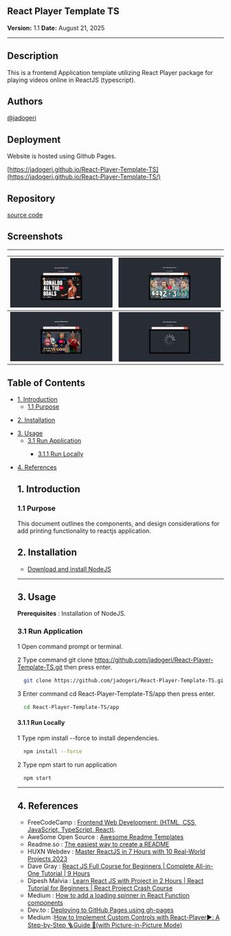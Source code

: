 ## **React Player Template TS**

**Version:** 1.1
**Date:** August 21, 2025

---

## Description

This is a frontend Application template utilizing React Player package for playing videos online in ReactJS (typescript).

## Authors

[@jadogeri](https://www.github.com/jadogeri)

## Deployment

Website is hosted using Github Pages.

 [https://jadogeri.github.io/React-Player-Template-TS](https://jadogeri.github.io/React-Player-Template-TS/)

## Repository

[source code ](https://github.com/jadogeri/React-Player-Template-TS.git)

## Screenshots
-------------------------------------------------------------------------------------------------
| ![Screenshot 1](assets/images/screenshot1.png) | ![Screenshot 1](assets/images/screenshot2.png) |
| -------------------------------------------- | -------------------------------------------- |
| ![Screenshot 1](assets/images/screenshot3.png) | ![Screenshot 1](assets/images/screenshot4.png) |

## Table of Contents

<ul>
      <li><a href="#1-introduction">1. Introduction</a>
        <ul>
          <li><a href="#11-purpose">1.1 Purpose</a> </li>
        </ul>
      </li>
    </ul>
     <ul>
      <li><a href="#5-installation">2. Installation</a>
      </li>
    </ul> 
    <ul>
        <li><a href="#6-usage">3. Usage</a>
        <ul>
            <li><a href="#61-run-application">3.1 Run Application</a> </li>
            <ul>
              <li><a href="#611-run-locally">3.1.1 Run Locally</a> </li>
            </ul>
        </ul>
        </li>
    </ul> 
    <ul> 
        <li><a href="#10-references">4. References</a>
        </li>
    <ul>
</ul>


## **1. Introduction** ##

### **1.1 Purpose** ###

This document outlines the components, and design considerations for add printing functionality to reactjs application.

## **2. Installation** ##

* [Download and install NodeJS](https://nodejs.org/en/download)

---

## **3. Usage** ##

**Prerequisites** : Installation of NodeJS.

### **3.1 Run Application** ###

1 Open command prompt or terminal.

2 Type command git clone https://github.com/jadogeri/React-Player-Template-TS.git then press enter.

```bash
  git clone https://github.com/jadogeri/React-Player-Template-TS.git
```

3 Enter command cd React-Player-Template-TS/app then press enter.

```bash
  cd React-Player-Template-TS/app
```

#### **3.1.1 Run Locally** ####

1 Type npm install --force to install dependencies.

```bash
  npm install --force
```

2 Type npm start to run application

```bash
  npm start
```
---

## **4. References** ##

* FreeCodeCamp : [Frontend Web Development: (HTML, CSS, JavaScript, TypeScript, React)](https://www.youtube.com/watch?v=MsnQ5uepIa).
* AweSome Open Source : [Awesome Readme Templates](https://awesomeopensource.com/project/elangosundar/awesome-README-templates)
* Readme.so : [The easiest way to create a README](https://readme.so/)
* HUXN Webdev : [Master ReactJS in 7 Hours with 10 Real-World Projects 2023](https://www.youtube.com/watch?v=XrwsMN2IWnE/)
* Dave Gray : [React JS Full Course for Beginners | Complete All-in-One Tutorial | 9 Hours](https://www.youtube.com/watch?v=RVFAyFWO4go/)
* Dipesh Malvia : [Learn React JS with Project in 2 Hours | React Tutorial for Beginners | React Project Crash Course](https://www.youtube.com/watch?v=0riHps91AzE/)
* Medium : [How to add a loading spinner in React Function components](https://medium.com/@cabhishek712/implementing-a-loader-loading-spinner-in-react-function-components-950eef0f4253)
* Dev.to : [Deploying to GitHub Pages using gh-pages](https://dev.to/scc33/deploying-to-github-pages-using-gh-pages-2d95)
* Medium :[How to Implement Custom Controls with React-Player▶️: A Step-by-Step 🪜Guide 📖(with Picture-in-Picture Mode)](https://oluwadaprof.medium.com/how-to-implement-custom-controls-with-react-player-%EF%B8%8F-a-step-by-step-guide-with-8068e2717590)